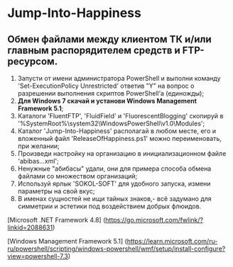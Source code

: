 # Jump-Into-Happiness

## Обмен файлами между клиентом ТК и/или главным распорядителем средств и FTP-ресурсом.


1)	Запусти от имени администратора PowerShell и выполни команду 'Set-ExecutionPolicy Unrestricted' ответив "Y" на вопрос о разрешении выполнения скриптов PowerShell’а (единожды);
2)	<b>Для Windows 7 скачай и установи Windows Management Framework 5.1</b>;
3)	Каталоги 'FluentFTP', 'FluidField' и 'FluorescentBlogging' скопируй в '%SystemRoot%\system32\WindowsPowerShell\v1.0\Modules\';
4)	Каталог 'Jump-Into-Happiness' располагай в любом месте, его и вложенный файл 'ReleaseOfHappiness.ps1' можно переименовать, при желании;
5)	Произведи настройку на организацию в инициализационном файле 'abibas...xml';
6)	Ненужные "абибасы" удали, они для примера способа обмена файлами со множеством организаций;
7)	Используй ярлык 'SOKOL-SOFT' для удобного запуска, измени параметры на свой вкус;
8)	В именах сущностей не ищи тайных знаков,- всё задумано для симметрии и эстетики под воздействием добрых флюидов.






[Microsoft .NET Framework 4.8] (https://go.microsoft.com/fwlink/?linkid=2088631)


[Windows Management Framework 5.1] (https://learn.microsoft.com/ru-ru/powershell/scripting/windows-powershell/wmf/setup/install-configure?view=powershell-7.3) 

<!---
DIPx2/DIPx2 is a ✨ special ✨ repository because its `README.md` (this file) appears on your GitHub profile.
You can click the Preview link to take a look at your changes.
--->
